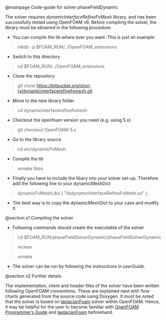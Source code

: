 @mainpage Code-guide for solver phaseFieldDynamic

The solver requires *dynamicInterfaceRefineFvMesh* library, and has been successfully tested using OpenFOAM v6. Before compiling the solver, the library must be obtained in the following procedure:

* You can compile the lib where ever you want. This is just an example:
> mkdir -p $FOAM_RUN/../OpenFOAM_extensions

* Switch to this directory
> cd $FOAM_RUN/../OpenFOAM_extensions

* Clone the repository
> git clone https://bitbucket.org/shor-ty/dynamicinterfacerefinefvmesh.git

* Move to the new library folder
> cd dynamicinterfacerefinefvmesh

* Checkout the openfoam version you need (e.g. using 5.x)
> git checkout OpenFOAM-5.x

* Go to the library source
> cd src/dynamicFvMesh

* Compile the lib
> wmake libso

* Finally you have to include the libary into your solver set-up. Therefore add the following line to your dynamicMeshDict
> dynamicFvMeshLibs ( "libdynamicInterfaceRefineFvMesh.so" );

* The best way is to copy the dynamicMeshDict to your case and modify it.

@section s1 Compiling the solver

* Following commands should create the executable of the solver
> cd $FOAM_RUN/phaseFieldSolverDynamic/phaseFieldSolverDynamic

> wclean

> wmake

* The solver can be run by following the instructions in *userGuide*.

@section s2 Further details

The implementation, client and header files of the solver have been written following OpenFOAM conventions. These are explained next with flow charts generated from the source code using Doxygen. It must be noted that the solver is based on [laplacianFoam](https://www.openfoam.com/documentation/guides/latest/doc/guide-applications-solvers-basic-laplacianFoam.html "laplacianFoam") solver within OpenFOAM. Hence, it may be helpful for the user to become familiar with [OpenFOAM Programmer’s Guide](http://foam.sourceforge.net/docs/Guides-a4/ProgrammersGuide.pdf "OpenFOAM Programmer’s Guide") and [laplacianFoam](https://www.openfoam.com/documentation/guides/latest/doc/guide-applications-solvers-basic-laplacianFoam.html "laplacianFoam") beforehand.
